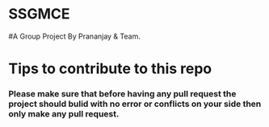 # SSGMCE
#A Group Project By Prananjay & Team.
# Tips to contribute to this repo
 ### Please make sure that before having any pull request the project should bulid with no error or conflicts on your side then only make any pull request.
